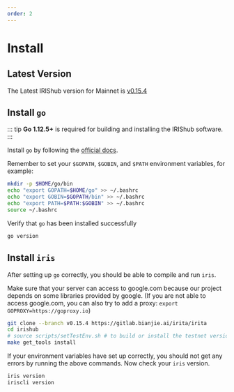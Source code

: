 ```yaml
---
order: 2
---
```


# Install

## Latest Version

The Latest IRIShub version for Mainnet is [v0.15.4](https://gitlab.bianjie.ai/irita/irita/releases/latest)

## Install `go`

::: tip
**Go 1.12.5+** is required for building and installing the IRIShub software.
:::

Install `go` by following the [official docs](https://golang.org/doc/install).

Remember to set your `$GOPATH`, `$GOBIN`, and `$PATH` environment variables, for example:

```bash
mkdir -p $HOME/go/bin
echo "export GOPATH=$HOME/go" >> ~/.bashrc
echo "export GOBIN=$GOPATH/bin" >> ~/.bashrc
echo "export PATH=$PATH:$GOBIN" >> ~/.bashrc
source ~/.bashrc
```

Verify that `go` has been installed successfully

```bash
go version
```

## Install `iris`

After setting up `go` correctly, you should be able to compile and run `iris`.

Make sure that your server can access to google.com because our project depends on some libraries provided by google. (If you are not able to access google.com, you can also try to add a proxy: `export GOPROXY=https://goproxy.io`)

```bash
git clone --branch v0.15.4 https://gitlab.bianjie.ai/irita/irita
cd irishub
# source scripts/setTestEnv.sh # to build or install the testnet version
make get_tools install
```

If your environment variables have set up correctly, you should not get any errors by running the above commands.
Now check your `iris` version.

```bash
iris version
iriscli version
```
